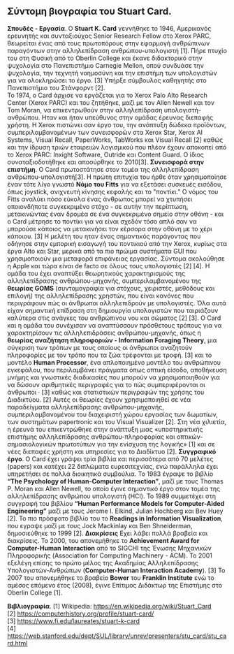 ## Σύντομη βιογραφία του Stuart Card. 
  
**Σπουδές - Εργασία**. 
	O **Stuart K. Card** γεννήθηκε το 1946, Αμερικανός ερευνητής και συνταξιούχος Senior Research Fellow στο Xerox PARC, θεωρείται ένας από τους πρωτοπόρους στην εφαρμογή ανθρώπινων παραγόντων στην αλληλεπίδραση ανθρώπου-υπολογιστή [1]. 
	Πήρε πτυχίο του στη Φυσική από το Oberlin College και έκανε διδακτορικό στην ψυχολογία στο Πανεπιστήμιο Carnegie Mellon, οπού συνδυάσε την ψυχολογία, την τεχνητή νοημοσύνη και την επιστήμη των υπολογιστών για να ολοκληρώσει το έργο. [3] Υπήρξε σύμβουλος καθηγητής στο Πανεπιστήμιο του Στάνφορντ [2].  
	Το 1974, ο Card άρχισε να εργάζεται για το Xerox Palo Alto Research Center (Xerox PARC) και του ζητήθηκε, μαζί με τον Allen Newell και τον Tom Moran, να επικεντρωθούν στην αλληλεπίδραση υπολογιστή-ανθρώπου. Ηταν και ήταν υπεύθυνος στην ομάδας έρευνας διεπαφής χρήστη. Η Xerox πιστώνει σαν έργο του, την ανάπτυξη δώδεκα προϊόντων, συμπεριλαμβανομένων των συνεισφορών στα Xerox Star, Xerox AI Systems, Visual Recall, PaperWorks, TabWorks και Visual Recall [2] καθώς και την ίδρυση τριών εταιρειών λογισμικού που πλέον έχουν αποκοπεί από το Xerox PARC: Inxight Software, Outride και Content Guard. Ο ίδιος συναταξιοδοτήθηκε και αποσύρθηκε το 2010[3]. 
  **Συνεισφορά στην επιστήμη**. 
	Ο Card πρωτοστάτησε στον τομέα της αλληλεπίδραση ανθρώπου-υπολογιστή[3]. Η πρώτη επιτυχία του ήρθε όταν χρησιμοποίησε έναν τότε λίγο γνωστό **Νόμο του Fitts** για να εξετάσει συσκευές εισόδου, όπως joystick, ανιχνευτή κίνησης κεφαλής και το "ποντίκι." Ο νόμος του Fitts αναλύει πόσο εύκολα ένας άνθρωπος μπορεί να χτυπήσει οποιονδήποτε συγκεκριμένο στόχο - σε αυτήν την περίπτωση, μετακινώντας έναν δρομέα σε ένα συγκεκριμένο σημείο στην οθόνη - και ο Card μέτρησε το ποντίκι για να είναι σχεδόν τόσο απλό σαν να μπορούσε κάποιος να μετακινήσει τον κέρσορα στην οθόνη με το χέρι κάποιου. [3] Η μελέτη του ηταν ένας σημαντικός παράγοντας που οδήγησε στην εμπορική εισαγωγή του ποντικιού από την Xerox, κυρίως στα έργα Alto και Star, μερικά από τα πιο πρώιμα συστήματα GUI που χρησιμοποιούν μια μεταφορά επιφάνειας εργασίας. Σύντομα ακολούθησε η Apple και τώρα είναι de facto σε όλους τους υπολογιστές [2] [4]. 
	Η ομάδα του έχει αναπτύξει θεωρητικούς χαρακτηρισμούς της αλληλεπίδρασης ανθρώπου-μηχανής, συμπεριλαμβανομένου της **θεωρίας GOMS** (συντομογραφία για στόχους, χειριστές, μεθόδους και επιλογή) της αλληλεπίδρασης χρηστών, που είναι κανόνες που περιγράφουν πώς οι άνθρωποι αλληλεπιδρούν με υπολογιστές. Όλα αυτά είχαν σημαντική επίδραση στη δημιουργία υπολογιστών που ταιριάζουν καλύτερα στις ανάγκες του ανθρώπινου νου και σώματος [2] [3]. 
	Ο Card και η ομάδα του συνέχισαν να αναπτύσσουν πρόσθετους τρόπους για να χαρακτηρίσουν τις αλληλεπιδράσεις ανθρώπου-μηχανής, όπως η **θεωρίας αναζήτηση πληροφοριών - Information Foraging Theory**, μια σύγκριση των τρόπων με τους οποίους οι άνθρωποι αναζητούν πληροφορίες με τον τρόπο που τα ζώα τρέφονται με τροφή. [3] και το μοντέλο **Human Processor**, ένα απλοποιημένο μοντέλο του ανθρώπινου εγκεφάλου, που περιλαμβάνει πράγματα όπως οπτική είσοδο, αποθήκευση μνήμης και γνωστικές διαδικασίες που μπορούν να χρησιμοποιηθούν για να δώσουν αριθμητικές περιγραφές για το πώς συμπεριφέρονται οι άνθρωποι · [3] καθώς και στατιστικών περιγραφών της χρήσης του Διαδικτύου. [2]	Αυτές οι θεωρίες έχουν χρησιμοποιηθεί σε νέα παραδείγματα αλληλεπίδρασης ανθρώπου-μηχανής, συμπεριλαμβανομένου του διαχειριστή χώρου εργασίας των δωματίων, των συστημάτων papertronic και του Visual Visualizer [2]. 
	Στη νέα χιλιετία, η έρευνά του επικεντρώθηκε στην ανάπτυξη μιας «υποστηρικτικής επιστήμης αλληλεπίδρασης ανθρώπου-πληροφορίας και οπτικών-σημασιολογικών πρωτοτύπων για την ενίσχυση της λογικής» [1] και σε νέες διεπαφές χρήστη και υπηρεσίες για το Διαδίκτυο [2]. 
  **Συγγραφικό έργο**. 
	Ο Card έχει γράψει τρία βιβλία και περισσότερα από 70 μελέτες (papers) και κατέχει 22 διπλώματα ευρεσιτεχνίας, ενώ παράλληλα έχει υπηρετήσει σε πολλά διοικητικά συμβούλια. Το 1983 έγραψε το βιβλίο **“The Psychology of Human-Computer Interaction”**, μαζί με τους Thomas P. Moran και Allen Newell, το οποίο έγινε σημαντικό έργο στον τομέα της αλληλεπίδρασης ανθρώπου υπολογιστή (HCI). Το 1989 συμμετέχει στη συγγραφή του βιβλίου **“Human Performance Models for Computer-Aided Engineering”** μαζί με τους Jerome I. Elkind, Julian Hochberg και Bev Huey [2]. Το πιο πρόσφατο βιβλίο του το **Readings in Information Visualization**, που εγραψε μαζί με τους Jock Mackinlay και Ben Shneiderman, δημοσιεύθηκε το 1999 [2]. 
  **Διακρίσεις**
	Εχει λάβει πολλά βραβεία και διακρίσεις. Το 2000, του απονεμήθηκε το **Achievement Award for Computer-Human Interaction** από το SIGCHI της Ένωσης Μηχανικών Πληροφορικής (Association for Computing Machinery - ACM). Το 2001 εξελέγη επίσης το πρώτο μέλος της Ακαδημίας Αλληλεπίδρασης Υπολογιστών-Ανθρώπων (**Computer-Human Interaction Academy**). [3] Το 2007 του απονεμήθηκε το βραβείο **Bower** του **Franklin Institute** ενώ το αμέσος επόμενο έτος (2008), έγινε Επίτιμος Διδάκτωρ της Επιστήμης στο Oberlin College [1]. 
  
**Βιβλιογραφία**. 
[1] Wikipedia: https://en.wikipedia.org/wiki/Stuart_Card  
[2] https://computerhistory.org/profile/stuart-card/   
[3] https://www.fi.edu/laureates/stuart-k-card  
[4] https://web.stanford.edu/dept/SUL/library/unrev/presenters/stu_card/stu_card.html  
